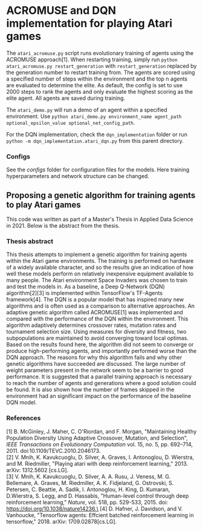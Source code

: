 # ACROMUSE and DQN implementation for playing Atari games
The `atari_acromuse.py` script runs evolutionary training of agents using the ACROMUSE approach[1]. When restarting training, simply run `python atari_acromuse.py restart_generation` with `restart_generation` replaced by the generation number to restart training from. The agents are scored using a specified number of steps within the environment and the top n agents are evaluated to determine the elite. As default, the config is set to use 2000 steps to rank the agents and only evaluate the highest scoring as the elite agent. All agents are saved during training.

The `atari_demo.py` will run a demo of an agent within a specified environment. Use `python atari_demo.py environment_name agent_path optional_epsilon_value optional_net_config_path`. 

For the DQN implementation, check the `dqn_implementation` folder or run `python -m dqn_implementation.atari_dqn.py` from this parent directory.


### Configs
See the *configs* folder for configuration files for the models. Here training hyperparameters and network structure can be changed.


## Proposing a genetic algorithm for training agents to play Atari games
This code was written as part of a Master's Thesis in Applied Data Science in 2021. Below is the abstract from the thesis.

### Thesis abstract
This thesis attempts to implement a genetic algorithm for training agents within the Atari game environments. The training is performed on hardware of a widely available character, and so the results give an indication of how well these models perform on relatively inexpensive equipment available to many people. The Atari environment Space Invaders was chosen to train and test the models in. As a baseline, a Deep Q-Network (DQN) algorithm[2][3] is implemented within TensorFlow's TF-Agents framework[4]. The DQN is a popular model that has inspired many new algorithms and is often used as a comparison to alternative approaches. An adaptive genetic algorithm called ACROMUSE[1] was implemented and compared with the performance of the DQN within the environment. This algorithm adaptively determines crossover rates, mutation rates and tournament selection size. Using measures for diversity and fitness, two subpopulations are maintained to avoid converging toward local optimas. Based on the results found here, the algorithm did not seem to converge or produce high-performing agents, and importantly performed worse than the DQN approach. The reasons for why this algorithm fails and why other genetic algorithms have succeeded are discussed. The large number of weight parameters present in the network seem to be a barrier to good performance. It is suggested that a parallel training approach is necessary to reach the number of agents and generations where a good solution could be found. It is also shown how the number of frames skipped in the environment had an significant impact on the performance of the baseline DQN model.


### References
[1] B. McGinley, J. Maher, C. O'Riordan, and F. Morgan,
"Maintaining Healthy Population Diversity Using Adaptive Crossover, Mutation, and Selection",
*IEEE Transactions on Evolutionary Computation* vol. 15, no. 5, pp. 692–714, 2011. doi:10.1109/TEVC.2010.2046173.\
[2]
V. Mnih, K. Kavukcuoglu, D. Silver, A. Graves, I. Antonoglou, D. Wierstra, and M. Riedmiller, 
"Playing atari with deep reinforcement learning,"
2013. arXiv: 1312.5602 [cs.LG].\
[3]
V. Mnih, K. Kavukcuoglu, D. Silver, A. A. Rusu, J. Veness, M. G. Bellemare, A. Graves, M. Riedmiller, A. K. Fidjeland, G. Ostrovski, S. Petersen, C. Beattie, A. Sadik, I. Antonoglou, H. King, D. Kumaran, D.Wierstra, S. Legg, and D. Hassabis, 
"Human-level control through deep reinforcement learning," 
*Nature*, vol. 518, pp. 529-533, 2015. doi: https://doi.org/10.1038/nature14236.\
[4]
D. Hafner, J. Davidson, and V. Vanhoucke, 
"Tensorflow agents: Effcient batched reinforcement learning in tensorflow," 
2018. arXiv: 1709.02878[cs.LG].